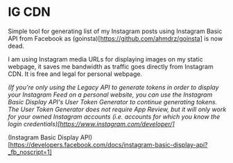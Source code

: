 # IG CDN

Simple tool for generating list of my Instagram posts using Instagram Basic API from Facebook as (goinsta)[https://github.com/ahmdrz/goinsta] is now dead.

I am using Instagram media URLs for displaying images on my static webpage, it saves me bandwidth as traffic goes directly from Instagram CDN. It is free and legal for personal webpage.

_(If you're only using the Legacy API to generate tokens in order to display your Instagram Feed on a personal website, you can use the Instagram Basic Display API's User Token Generator to continue generating tokens. The User Token Generator does not require App Review, but it will only work for your owned Instagram accounts (i.e. accounts for which you know the login credentials)[https://www.instagram.com/developer/]_

(Instagram Basic Display API)[https://developers.facebook.com/docs/instagram-basic-display-api?_fb_noscript=1]


